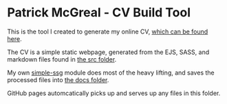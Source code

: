 # Patrick McGreal - CV Build Tool

This is the tool I created to generate my online CV, [which can be found here](https://patrick-mcgreal-dev.github.io/cv/).

The CV is a simple static webpage, generated from the EJS, SASS, and markdown files found in [the src folder](https://github.com/patrick-mcgreal-dev/cv/tree/master/src).

My own [simple-ssg](https://github.com/patrick-mcgreal-dev/simple-ssg) module does most of the heavy lifting, and saves the processed files into [the docs folder](https://github.com/patrick-mcgreal-dev/cv/tree/master/docs).

GitHub pages automcatically picks up and serves up any files in this folder.